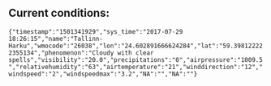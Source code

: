 ## Current conditions: 
 ``` {"timestamp":"1501341929","sys_time":"2017-07-29 18:26:15","name":"Tallinn-Harku","wmocode":"26038","lon":"24.602891666624284","lat":"59.398122222355134","phenomenon":"Cloudy with clear spells","visibility":"20.0","precipitations":"0","airpressure":"1009.5","relativehumidity":"63","airtemperature":"21","winddirection":"12","windspeed":"2","windspeedmax":"3.2","NA":"","NA":""} ```
